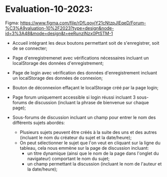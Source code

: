 # Evaluation-10-2023:

Figma: https://www.figma.com/file/rDfLqovjY21cNtzpJlEqeD/Forum-%C3%A9valuation-10%2F2023?type=design&node-id=3%3A48&mode=design&t=eeRunzlNzx0PtSTM-1

- Accueil intégrant les deux boutons permettant soit de s'enregistrer, soit de se connecter;

- Page d'enregistremenet avec vérifications nécessaires incluant un localStorage des données d'enregistrement;

- Page de login avec vérification des données d'enregistrement incluant un localStorage des données de connexion;

- Bouton de déconnexion effaçant le localStorage créé par la page login;

- Page forum uniquement accessible si login réussi incluant 3 sous-forums de discussion (incluant la phrase de bienvenue sur chaque page);

- Sous-forums de discussion incluant un champ pour entrer le nom des différents sujets abordés:
  - Plusieurs sujets peuvent être créés à la suite des uns et des autres (incluant le nom du créateur du sujet et la date/heure);
  - On peut sélectionner le sujet que l'on veut en cliquant sur la ligne du tableau, cela nous emmène sur la page de discussion incluant:
      - un titre dynamique (ainsi que le nom de la page dans l'onglet du navigateur) comportant le nom du sujet;
      - un champ permettant la discussion (incluant le nom de l'auteur et la date/heure);
